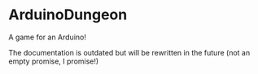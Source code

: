 # ArduinoDungeon

A game for an Arduino!

The documentation is outdated but will be rewritten in the future (not an empty promise, I promise!)
